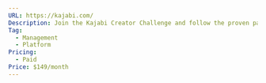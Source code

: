 ```yaml
---
URL: https://kajabi.com/
Description: Join the Kajabi Creator Challenge and follow the proven path of creators who are using Kajabi to take back control and build businesses that they can rely on.
Tag:
  - Management
  - Platform
Pricing:
  - Paid
Price: $149/month
---
```

